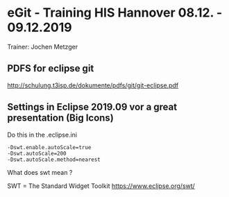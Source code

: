 # eGit - Training HIS Hannover 08.12. - 09.12.2019

Trainer: Jochen Metzger 

## PDFS for eclipse git 

http://schulung.t3isp.de/dokumente/pdfs/git/git-eclipse.pdf

## Settings in Eclipse 2019.09 vor a great presentation (Big Icons) 

Do this in the .eclipse.ini 

```
-Dswt.enable.autoScale=true
-Dswt.autoScale=200
-Dswt.autoScale.method=nearest
```
What does swt mean ?

SWT = The Standard Widget Toolkit 
https://www.eclipse.org/swt/

